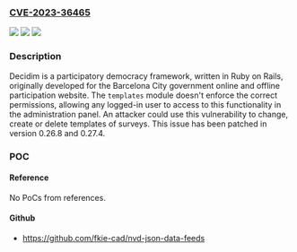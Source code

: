 ### [CVE-2023-36465](https://cve.mitre.org/cgi-bin/cvename.cgi?name=CVE-2023-36465)
![](https://img.shields.io/static/v1?label=Product&message=decidim&color=blue)
![](https://img.shields.io/static/v1?label=Version&message=%3D%20%3E%3D%200.23.2%2C%20%3C%200.26.8%20&color=brighgreen)
![](https://img.shields.io/static/v1?label=Vulnerability&message=CWE-284%3A%20Improper%20Access%20Control&color=brighgreen)

### Description

Decidim is a participatory democracy framework, written in Ruby on Rails, originally developed for the Barcelona City government online and offline participation website. The `templates` module doesn't enforce the correct permissions, allowing any logged-in user to access to this functionality in the administration panel. An attacker could use this vulnerability to change, create or delete templates of surveys. This issue has been patched in version 0.26.8 and 0.27.4.

### POC

#### Reference
No PoCs from references.

#### Github
- https://github.com/fkie-cad/nvd-json-data-feeds

